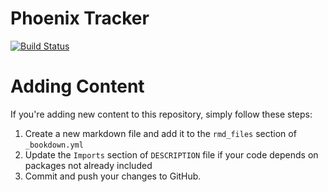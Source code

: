# Phoenix Tracker

[![Build Status](https://travis-ci.org/altaf-ali/phoenix_tracker.svg?branch=master)](https://travis-ci.org/altaf-ali/phoenix_tracker)

# Adding Content

If you're adding new content to this repository, simply follow these steps:

1. Create a new markdown file and add it to the `rmd_files` section of `_bookdown.yml`
1. Update the `Imports` section of `DESCRIPTION` file if your code depends on packages not already included
1. Commit and push your changes to GitHub.

